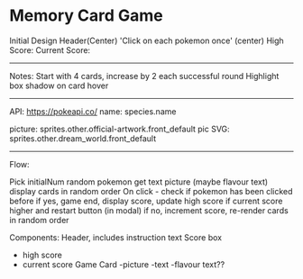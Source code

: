 # Memory Card Game

Initial Design
Header(Center)
'Click on each pokemon once' (center)
High Score:
Current Score:

---

Notes:
Start with 4 cards, increase by 2 each successful round
Highlight box shadow on card hover

---

API:
https://pokeapi.co/
name: species.name

picture: sprites.other.official-artwork.front_default
pic SVG: sprites.other.dream_world.front_default

---

Flow:

Pick initialNum random pokemon
get text picture (maybe flavour text)
display cards in random order
On click - check if pokemon has been clicked before
if yes, game end, display score, update high score if current score higher and restart button (in modal)
if no, increment score, re-render cards in random order

Components:
Header, includes instruction text
Score box

- high score
- current score
  Game Card
  -picture
  -text
  -flavour text??
